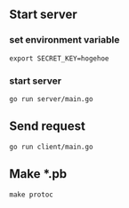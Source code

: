 ## Start server
### set environment variable
```
export SECRET_KEY=hogehoe
```
### start server
```
go run server/main.go
```


## Send request
```
go run client/main.go
```


## Make *.pb
```
make protoc
```
